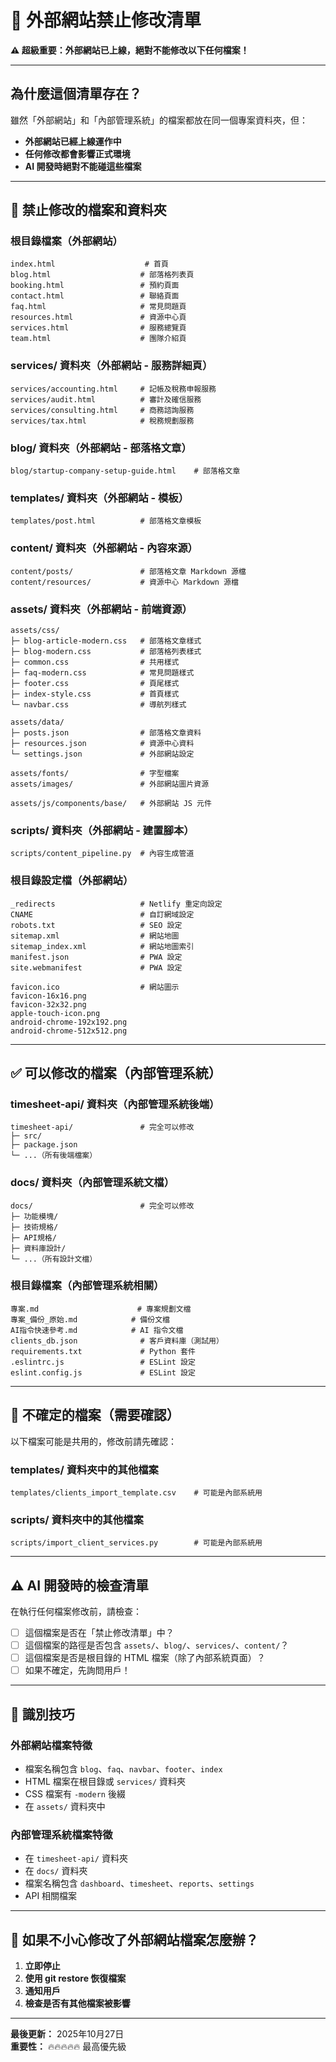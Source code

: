# 🚨 外部網站禁止修改清單

**⚠️ 超級重要：外部網站已上線，絕對不能修改以下任何檔案！**

---

## 為什麼這個清單存在？

雖然「外部網站」和「內部管理系統」的檔案都放在同一個專案資料夾，但：

- **外部網站已經上線運作中**
- **任何修改都會影響正式環境**
- **AI 開發時絕對不能碰這些檔案**

---

## 🚫 禁止修改的檔案和資料夾

### 根目錄檔案（外部網站）
```
index.html                    # 首頁
blog.html                    # 部落格列表頁
booking.html                 # 預約頁面
contact.html                 # 聯絡頁面
faq.html                     # 常見問題頁
resources.html               # 資源中心頁
services.html                # 服務總覽頁
team.html                    # 團隊介紹頁
```

### services/ 資料夾（外部網站 - 服務詳細頁）
```
services/accounting.html     # 記帳及稅務申報服務
services/audit.html          # 審計及確信服務
services/consulting.html     # 商務諮詢服務
services/tax.html            # 稅務規劃服務
```

### blog/ 資料夾（外部網站 - 部落格文章）
```
blog/startup-company-setup-guide.html    # 部落格文章
```

### templates/ 資料夾（外部網站 - 模板）
```
templates/post.html          # 部落格文章模板
```

### content/ 資料夾（外部網站 - 內容來源）
```
content/posts/               # 部落格文章 Markdown 源檔
content/resources/           # 資源中心 Markdown 源檔
```

### assets/ 資料夾（外部網站 - 前端資源）
```
assets/css/
├─ blog-article-modern.css   # 部落格文章樣式
├─ blog-modern.css           # 部落格列表樣式
├─ common.css                # 共用樣式
├─ faq-modern.css            # 常見問題樣式
├─ footer.css                # 頁尾樣式
├─ index-style.css           # 首頁樣式
└─ navbar.css                # 導航列樣式

assets/data/
├─ posts.json                # 部落格文章資料
├─ resources.json            # 資源中心資料
└─ settings.json             # 外部網站設定

assets/fonts/                # 字型檔案
assets/images/               # 外部網站圖片資源

assets/js/components/base/   # 外部網站 JS 元件
```

### scripts/ 資料夾（外部網站 - 建置腳本）
```
scripts/content_pipeline.py  # 內容生成管道
```

### 根目錄設定檔（外部網站）
```
_redirects                   # Netlify 重定向設定
CNAME                        # 自訂網域設定
robots.txt                   # SEO 設定
sitemap.xml                  # 網站地圖
sitemap_index.xml            # 網站地圖索引
manifest.json                # PWA 設定
site.webmanifest             # PWA 設定

favicon.ico                  # 網站圖示
favicon-16x16.png
favicon-32x32.png
apple-touch-icon.png
android-chrome-192x192.png
android-chrome-512x512.png
```

---

## ✅ 可以修改的檔案（內部管理系統）

### timesheet-api/ 資料夾（內部管理系統後端）
```
timesheet-api/               # 完全可以修改
├─ src/
├─ package.json
└─ ...（所有後端檔案）
```

### docs/ 資料夾（內部管理系統文檔）
```
docs/                        # 完全可以修改
├─ 功能模塊/
├─ 技術規格/
├─ API規格/
├─ 資料庫設計/
└─ ...（所有設計文檔）
```

### 根目錄檔案（內部管理系統相關）
```
專案.md                      # 專案規劃文檔
專案_備份_原始.md            # 備份文檔
AI指令快速參考.md            # AI 指令文檔
clients_db.json              # 客戶資料庫（測試用）
requirements.txt             # Python 套件
.eslintrc.js                 # ESLint 設定
eslint.config.js             # ESLint 設定
```

---

## 🤔 不確定的檔案（需要確認）

以下檔案可能是共用的，修改前請先確認：

### templates/ 資料夾中的其他檔案
```
templates/clients_import_template.csv    # 可能是內部系統用
```

### scripts/ 資料夾中的其他檔案
```
scripts/import_client_services.py        # 可能是內部系統用
```

---

## ⚠️ AI 開發時的檢查清單

在執行任何檔案修改前，請檢查：

- [ ] 這個檔案是否在「禁止修改清單」中？
- [ ] 這個檔案的路徑是否包含 `assets/`、`blog/`、`services/`、`content/`？
- [ ] 這個檔案是否是根目錄的 HTML 檔案（除了內部系統頁面）？
- [ ] 如果不確定，先詢問用戶！

---

## 📝 識別技巧

### 外部網站檔案特徵
- 檔案名稱包含 `blog`、`faq`、`navbar`、`footer`、`index`
- HTML 檔案在根目錄或 `services/` 資料夾
- CSS 檔案有 `-modern` 後綴
- 在 `assets/` 資料夾中

### 內部管理系統檔案特徵
- 在 `timesheet-api/` 資料夾
- 在 `docs/` 資料夾
- 檔案名稱包含 `dashboard`、`timesheet`、`reports`、`settings`
- API 相關檔案

---

## 🚨 如果不小心修改了外部網站檔案怎麼辦？

1. **立即停止**
2. **使用 git restore 恢復檔案**
3. **通知用戶**
4. **檢查是否有其他檔案被影響**

---

**最後更新：** 2025年10月27日  
**重要性：** 🔥🔥🔥🔥🔥 最高優先級

